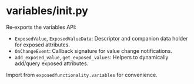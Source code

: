 # variables/__init__.py

Re‑exports the variables API:

- `ExposedValue`, `ExposedValueData`: Descriptor and companion data holder for exposed attributes.
- `OnChangeEvent`: Callback signature for value change notifications.
- `add_exposed_value`, `get_exposed_values`: Helpers to dynamically add/query exposed attributes.

Import from `exposedfunctionality.variables` for convenience.

